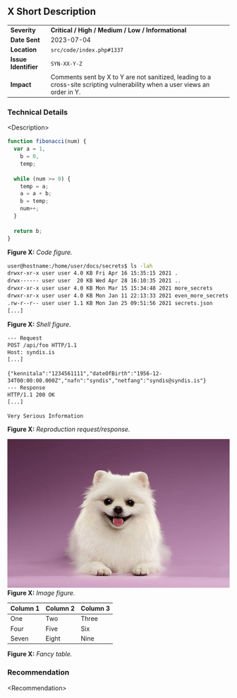 ## X Short Description

| | |
| ----------------- | ------- |
| **Severity**          | **Critical / High / Medium / Low / Informational** |
| **Date Sent**         | 2023-07-04 |
| **Location**          | `src/code/index.php#1337` |
| **Issue Identifier**  | `SYN-XX-Y-Z` |
| **Impact**            | Comments sent by X to Y are not sanitized, leading to a cross-site scripting vulnerability when a user views an order in Y. |

### Technical Details

\<Description\>

```javascript
function fibonacci(num) {
  var a = 1,
    b = 0,
    temp;

  while (num >= 0) {
    temp = a;
    a = a + b;
    b = temp;
    num++;
  }

  return b;
}
```
**Figure X:** *Code figure.*

```bash
user@hostname:/home/user/docs/secrets$ ls -lah
drwxr-xr-x user user 4.0 KB Fri Apr 16 15:35:15 2021 .
drwx------ user user  20 KB Wed Apr 28 16:10:35 2021 ..
drwxr-xr-x user user 4.0 KB Mon Mar 15 15:34:48 2021 more_secrets
drwxr-xr-x user user 4.0 KB Mon Jan 11 22:13:33 2021 even_more_secrets
.rw-r--r-- user user 1.1 KB Mon Jan 25 09:51:56 2021 secrets.json
[...]
```
**Figure X:** *Shell figure.*

```reqres
--- Request
POST /api/foo HTTP/1.1
Host: syndis.is
[...]

{"kennitala":"1234561111","dateOfBirth":"1956-12-34T00:00:00.000Z","nafn":"syndis","netfang":"syndis@syndis.is"}
--- Response
HTTP/1.1 200 OK
[...]

Very Serious Information
```
**Figure X:** *Reproduction request/response.*

![puppy](puppy.jpeg)
**Figure X:** *Image figure.*

| **Column 1** | **Column 2** | **Column 3** |
| ------------ | ------------ | ------------ |
| One          | Two          | Three        |
| Four         | Five         | Six          |
| Seven        | Eight        | Nine         |
**Figure X:** *Fancy table.*

### Recommendation

\<Recommendation\>
